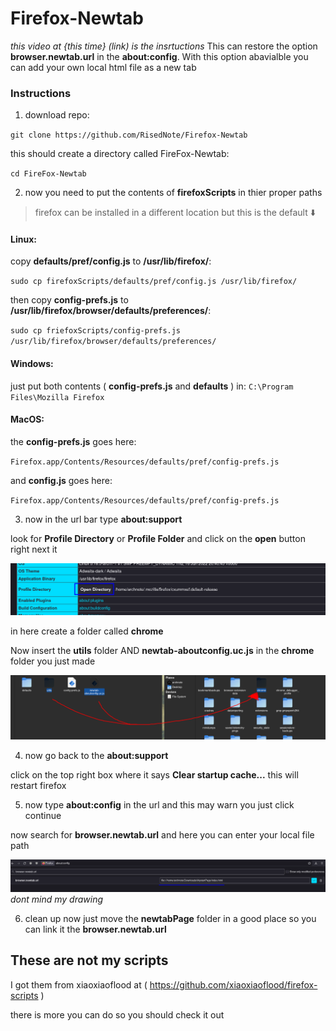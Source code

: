 # Firefox-Newtab
*this video at {this time} (link) is the insrtuctions*
This can restore the option **browser.newtab.url** in the **about:config**.
With this option abavialble you can add your own local html file as a new tab

### Instructions
1. download repo:

`git clone https://github.com/RisedNote/Firefox-Newtab`

  this should create a directory called FireFox-Newtab:

`cd FireFox-Newtab`

2. now you need to put the contents of **firefoxScripts** in thier proper paths
> firefox can be installed in a different location but this is the default :arrow_down:

#### Linux:
copy **defaults/pref/config.js** to **/usr/lib/firefox/**:

`sudo cp firefoxScripts/defaults/pref/config.js /usr/lib/firefox/`

then copy **config-prefs.js** to **/usr/lib/firefox/browser/defaults/preferences/**:

`sudo cp friefoxScripts/config-prefs.js /usr/lib/firefox/browser/defaults/preferences/`

#### Windows:
just put both contents ( **config-prefs.js** and **defaults** ) in: `C:\Program Files\Mozilla Firefox`

#### MacOS:
the **config-prefs.js** goes here:

`Firefox.app/Contents/Resources/defaults/pref/config-prefs.js`

and **config.js** goes here:

`Firefox.app/Contents/Resources/defaults/pref/config-prefs.js`

3. now in the url bar type **about:support**

  look for **Profile Directory** or **Profile Folder** and click on the **open** button right next it

  ![click open screenshot](.screenshots/open.png)

  in here create a folder called **chrome**

  Now insert the **utils** folder AND **newtab-aboutconfig.uc.js** in the **chrome** folder you just made

  ![move into chorme screenshot](.screenshots/intheChrome.png)
  
4. now go back to the **about:support**
  
  click on the top right box where it says **Clear startup cache...** this will restart firefox

5. now type **about:config** in the url and this may warn you just click continue

  now search for **browser.newtab.url** and here you can enter your local file path

  ![screenshot on newtab option](.screenshots/localfileNewtab.png)
  *dont mind my drawing*
  
6. clean up
  now just move the **newtabPage** folder in a good place so you can link it the **browser.newtab.url**

## These are not my scripts
I got them from xiaoxiaoflood at ( https://github.com/xiaoxiaoflood/firefox-scripts )

there is more you can do so you should check it out
